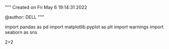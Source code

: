 
"""
Created on Fri May  6 19:14:31 2022

@author: DELL
"""

import pandas as pd
import matplotlib.pyplot as plt
import warnings
import seaborn as sns

2+2
